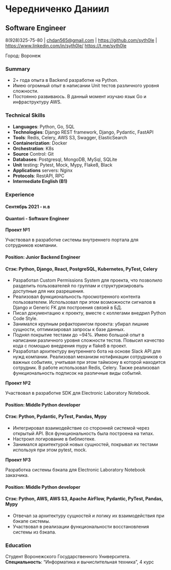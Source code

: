 # **Чередниченко Даниил**
## Software Engineer
8(928)325-75-80 | chdan565@gmail.com | https://github.com/syth0le | https://www.linkedin.com/in/syth0le/
https://t.me/syth0le

Город: Воронеж
 
### Summary
- 2+ года опыта в Backend разработке на Python.
- Имею огромный опыт в написании Unit тестов различного уровня сложности.
- Постоянно развиваюсь. В данный момент изучаю язык Go и инфраструктуру AWS.
 
### Technical Skills                                                                                                                             
* **Languages**: Python, Go, SQL
* **Technologies**: Django REST framework, Django, Pydantic, FastAPI
* **Tools**:  Redis, Celery, AWS S3, Swagger, ElasticSearch
* **Containerization**: Docker
* **Orchestration**: K8s
* **Source** Control: Git
* **Databases**: Postgresql, MongoDB, MySql, SQLite
* **Unit** testing: Pytest, Mock, Mypy, Flake8, Black
* **Applications** servers: Nginx
* **Protocols**: RestAPI, RPC
* **Intermediate English (B1)**
 
### Experience
#### Сентябрь 2021 - н.в
#### Quantori - Software Engineer

**Проект №1**

Участвовал в разработке системы внутреннего портала для сотрудников компании.
#### Position: Junior Backend Engineer
#### Стэк: Python, Django, React, PostgreSQL, Kubernetes, PyTest, Celery
- Разработал Custom Permissions System для проекта, что позволило разделить пользователей по группам и структуризировать доступные для них разрешения.
- Реализовал функциональность просмотренного контента пользователем. Использовал при этом возможности сигналов в Django и Generic FK для построения связей в БД.
- Писал документацию к проекту, вместе с коллегами внедрил Python Code Style.
- Занимался крупным рефакторингом проекта: убирал лишние сущности, оптимизировал запросы к базе данных.
- Поднял покрытие тестами до ~94%. Имею большой опыт в написании различного уровня сложности тестов. Повысил качество кода с помощью внедрения mypy и flake8 в проект.
- Разработал архитектуру внутреннего бота на основе Slack API для нужд компании. Реализовал механизм нотификации сотрудников о важных событиях, учитывая при этом таймзону в которой находится сотрудник. В работе использовал Redis, Celery. Также реализовал функциональность подписок на различные виды событий.

**Проект №2**

Участвовал в разработке SDK для Electronic Laboratory Notebook. 
#### Position: Middle Python developer
#### Стэк: Python, Pydantic, PyTest, Pandas, Mypy
- Интегрировал взаимодействие со сторонней системой через открытый API. Вся функциональность была построена на типах.
- Настроил логирование в библиотеке.
- Занимался архитектурой новых сущностей, покрывал их тестами используя при этом pytest, mock.

**Проект №3**

Разработка системы бэкапа для Electronic Laboratory Notebook заказчика.
#### Position: Middle Python developer
#### Стэк: Python, AWS, AWS S3, Apache AirFlow, Pydantic, PyTest, Pandas, Mypy
- Отвечал за архитектуру сущностей и логику их взаимодействия при бэкапе системы. 
- Участвовал в реализации функциональности восстановления системы из бэкапа.


### Education 
Студент Воронежского Государственного Университета.
**Специальность**: “Информатика и вычислительная техника”, 4 курс
